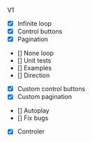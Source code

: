 V1
- [x] Infinite loop
- [x] Control buttons
- [x] Pagination
- [] None loop
- [] Unit tests
- [] Examples
- [] Direction
- [x] Custom control buttons
- [x] Custom pagination
- [] Autoplay
- [] Fix bugs
- [x] Controler
